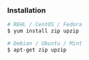 ### Installation
```bash
# REHL / CentOS / Fedora
$ yum install zip upzip

# Debian / Ubuntu / Mint
$ apt-get zip upzip
```
